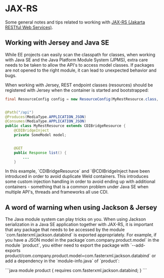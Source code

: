 # JAX-RS
Some general notes and tips related to working with [JAX-RS (Jakarta RESTful Web Services)](https://projects.eclipse.org/projects/ee4j.rest).

## Working with Jersey and Java SE
While EE projects can easily scan the classpath for classes, when working with Java SE and the Java Platform Module System (JPMS),
extra care needs to be taken to allow the API's to access model classes. If packages are not opened to the right module, it can lead
to unexpected behavior and bugs.

When working with Jersey, REST endpoint classes (resources) should be registered with Jersey when the container is started and
bootstrapped:

```java
final ResourceConfig config = new ResourceConfig(MyRestResource.class, ...);


@Path("/api")
@Produces(MediaType.APPLICATION_JSON)
@Consumes(MediaType.APPLICATION_JSON)
public class MyRestResource extends CDIBridgeResource {
	@CDIBridgeInject
	private SomeModel model;


	@GET
	public Response list() {
		...
	}
```

In this example, ´CDIBridgeResource´ and ´@CDIBridgeInject have been introduced in order to avoid duplicate Weld containers. This
introduces some custom injection handling in order to avoid ending up with additional containers - something that is a common
problem under Java SE when multiple API's, threads and frameworks all use CDI.

## A word of warning when using Jackson & Jersey
The Java module system can play tricks on you. When using Jackson serialization in a Java SE application together with JAX-RS,
it is important that any package that needs to be accessed by the module ´com.fasterxml.jackson.databind´ is exported appropriately.
For example, if you have a JSON model in the package´com.company.product.model´ in the module ´product´, you either need to export
the package with ´--add-exports product/com.company.product.model=com.fasterxml.jackson.databind´ or add a dependency in the
´module-info.java´ of ´product´:

´´´java
module product {
	requires com.fasterxml.jackson.databind;
}
´´´
